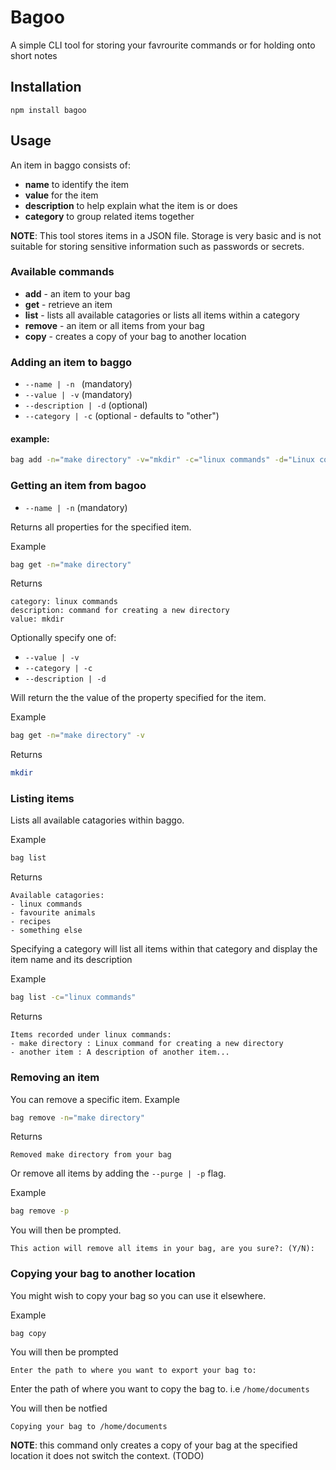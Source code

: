# Bagoo
A simple CLI tool for storing your favrourite commands or for holding onto short notes
## Installation
`npm install bagoo`

## Usage
An item in baggo consists of:
- **name** to identify the item
- **value** for the item
- **description** to help explain what the item is or does
- **category** to group related items together

**NOTE**: This tool stores items in a JSON file. Storage is very basic and is not suitable for storing sensitive information such as passwords or secrets. 
### Available commands
- **add** - an item to your bag
- **get** - retrieve an item
- **list** - lists all available catagories or lists all items within a category
- **remove** - an item or all items from your bag
- **copy** - creates a copy of your bag to another location
### Adding an item to baggo
- `--name | -n ` (mandatory)
- `--value | -v` (mandatory)
- `--description | -d` (optional)
- `--category | -c` (optional - defaults to "other")

#### example:
```sh
bag add -n="make directory" -v="mkdir" -c="linux commands" -d="Linux command for creating a new directory"
```

### Getting an item from bagoo
- `--name | -n` (mandatory)

Returns all properties for the specified item.

Example
```sh
bag get -n="make directory"
```

Returns
```
category: linux commands
description: command for creating a new directory
value: mkdir
```
Optionally specify one of:
- `--value | -v`
- `--category | -c`
- `--description | -d`

Will return the the value of the property specified for the item.

Example
```sh
bag get -n="make directory" -v
```
Returns
```sh
mkdir
```

### Listing items
Lists all available catagories within baggo.

Example
```sh
bag list
```
Returns
```
Available catagories:
- linux commands
- favourite animals
- recipes
- something else
```

Specifying a category will list all items within that category and display the item name and its description

Example
```sh
bag list -c="linux commands"
```

Returns
```
Items recorded under linux commands:
- make directory : Linux command for creating a new directory
- another item : A description of another item... 
```

### Removing an item
You can remove a specific item.
Example 
```sh
bag remove -n="make directory"
```
Returns
```
Removed make directory from your bag
```
Or remove all items by adding the `--purge | -p` flag.

Example
```sh
bag remove -p
```
You will then be prompted.
```
This action will remove all items in your bag, are you sure?: (Y/N): 
```

### Copying your bag to another location
You might wish to copy your bag so you can use it elsewhere.

Example
```sh
bag copy
```
You will then be prompted 
```
Enter the path to where you want to export your bag to:
```
Enter the path of where you want to copy the bag to.
i.e `/home/documents`

You will then be notfied
```
Copying your bag to /home/documents
```

**NOTE**: this command only creates a copy of your bag at the specified location it does not switch the context. (TODO)

